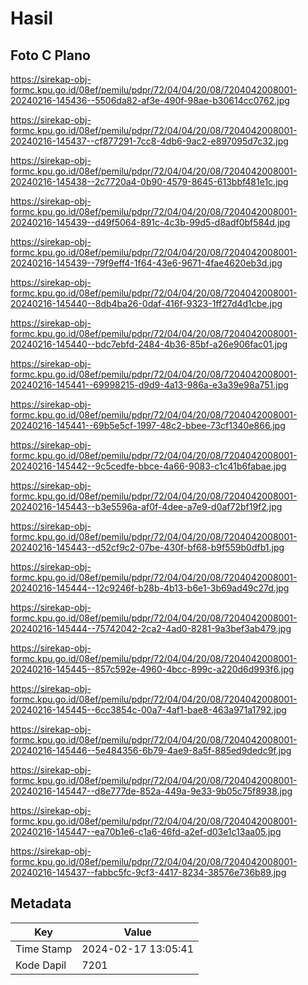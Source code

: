 # Hasil

## Foto C Plano

https://sirekap-obj-formc.kpu.go.id/08ef/pemilu/pdpr/72/04/04/20/08/7204042008001-20240216-145436--5506da82-af3e-490f-98ae-b30614cc0762.jpg

https://sirekap-obj-formc.kpu.go.id/08ef/pemilu/pdpr/72/04/04/20/08/7204042008001-20240216-145437--cf877291-7cc8-4db6-9ac2-e897095d7c32.jpg

https://sirekap-obj-formc.kpu.go.id/08ef/pemilu/pdpr/72/04/04/20/08/7204042008001-20240216-145438--2c7720a4-0b90-4579-8645-613bbf481e1c.jpg

https://sirekap-obj-formc.kpu.go.id/08ef/pemilu/pdpr/72/04/04/20/08/7204042008001-20240216-145439--d49f5064-891c-4c3b-99d5-d8adf0bf584d.jpg

https://sirekap-obj-formc.kpu.go.id/08ef/pemilu/pdpr/72/04/04/20/08/7204042008001-20240216-145439--79f9eff4-1f64-43e6-9671-4fae4620eb3d.jpg

https://sirekap-obj-formc.kpu.go.id/08ef/pemilu/pdpr/72/04/04/20/08/7204042008001-20240216-145440--8db4ba26-0daf-416f-9323-1ff27d4d1cbe.jpg

https://sirekap-obj-formc.kpu.go.id/08ef/pemilu/pdpr/72/04/04/20/08/7204042008001-20240216-145440--bdc7ebfd-2484-4b36-85bf-a26e906fac01.jpg

https://sirekap-obj-formc.kpu.go.id/08ef/pemilu/pdpr/72/04/04/20/08/7204042008001-20240216-145441--69998215-d9d9-4a13-986a-e3a39e98a751.jpg

https://sirekap-obj-formc.kpu.go.id/08ef/pemilu/pdpr/72/04/04/20/08/7204042008001-20240216-145441--69b5e5cf-1997-48c2-bbee-73cf1340e866.jpg

https://sirekap-obj-formc.kpu.go.id/08ef/pemilu/pdpr/72/04/04/20/08/7204042008001-20240216-145442--9c5cedfe-bbce-4a66-9083-c1c41b6fabae.jpg

https://sirekap-obj-formc.kpu.go.id/08ef/pemilu/pdpr/72/04/04/20/08/7204042008001-20240216-145443--b3e5596a-af0f-4dee-a7e9-d0af72bf19f2.jpg

https://sirekap-obj-formc.kpu.go.id/08ef/pemilu/pdpr/72/04/04/20/08/7204042008001-20240216-145443--d52cf9c2-07be-430f-bf68-b9f559b0dfb1.jpg

https://sirekap-obj-formc.kpu.go.id/08ef/pemilu/pdpr/72/04/04/20/08/7204042008001-20240216-145444--12c9246f-b28b-4b13-b6e1-3b69ad49c27d.jpg

https://sirekap-obj-formc.kpu.go.id/08ef/pemilu/pdpr/72/04/04/20/08/7204042008001-20240216-145444--75742042-2ca2-4ad0-8281-9a3bef3ab479.jpg

https://sirekap-obj-formc.kpu.go.id/08ef/pemilu/pdpr/72/04/04/20/08/7204042008001-20240216-145445--857c592e-4960-4bcc-899c-a220d6d993f6.jpg

https://sirekap-obj-formc.kpu.go.id/08ef/pemilu/pdpr/72/04/04/20/08/7204042008001-20240216-145445--6cc3854c-00a7-4af1-bae8-463a971a1792.jpg

https://sirekap-obj-formc.kpu.go.id/08ef/pemilu/pdpr/72/04/04/20/08/7204042008001-20240216-145446--5e484356-6b79-4ae9-8a5f-885ed9dedc9f.jpg

https://sirekap-obj-formc.kpu.go.id/08ef/pemilu/pdpr/72/04/04/20/08/7204042008001-20240216-145447--d8e777de-852a-449a-9e33-9b05c75f8938.jpg

https://sirekap-obj-formc.kpu.go.id/08ef/pemilu/pdpr/72/04/04/20/08/7204042008001-20240216-145447--ea70b1e6-c1a6-46fd-a2ef-d03e1c13aa05.jpg

https://sirekap-obj-formc.kpu.go.id/08ef/pemilu/pdpr/72/04/04/20/08/7204042008001-20240216-145437--fabbc5fc-9cf3-4417-8234-38576e736b89.jpg


## Metadata

| Key        | Value               |
| ---------- | ------------------- |
| Time Stamp | 2024-02-17 13:05:41 |
| Kode Dapil | 7201                |



